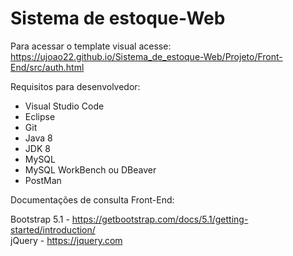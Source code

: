 ﻿# Sistema de estoque-Web

Para acessar o template visual acesse:
https://ujoao22.github.io/Sistema_de_estoque-Web/Projeto/Front-End/src/auth.html


Requisitos para desenvolvedor:
<ul>
  <li>Visual Studio Code</li>
  <li>Eclipse</li>
  <li>Git</li>
  <li>Java 8</li>
  <li>JDK 8</li>
  <li>MySQL</li>
  <li>MySQL WorkBench ou DBeaver</li>
  <li>PostMan</li>
</ul>

Documentações de consulta Front-End:

Bootstrap 5.1 - https://getbootstrap.com/docs/5.1/getting-started/introduction/ <br>
jQuery - https://jquery.com
